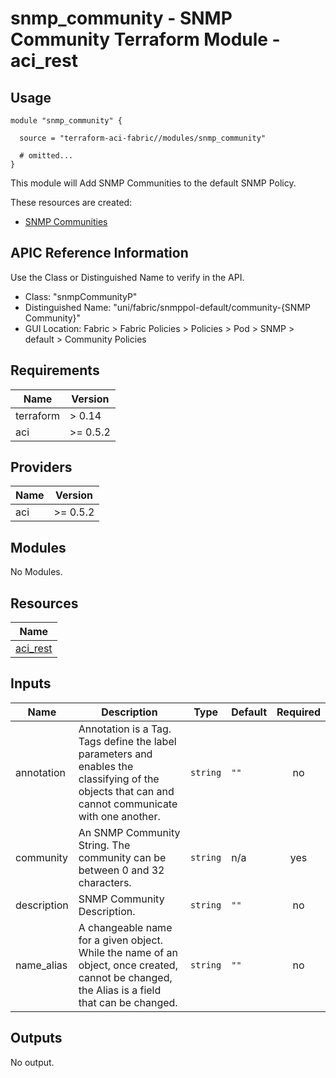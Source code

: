 # snmp_community - SNMP Community Terraform Module - aci_rest

## Usage

```hcl
module "snmp_community" {

  source = "terraform-aci-fabric//modules/snmp_community"

  # omitted...
}
```

This module will Add SNMP Communities to the default SNMP Policy.

These resources are created:

* [SNMP Communities](https://registry.terraform.io/providers/CiscoDevNet/aci/latest/docs/resources/rest)

## APIC Reference Information

Use the Class or Distinguished Name to verify in the API.

* Class: "snmpCommunityP"
* Distinguished Name: "uni/fabric/snmppol-default/community-{SNMP Community}"
* GUI Location: Fabric > Fabric Policies > Policies > Pod > SNMP > default > Community Policies

<!-- BEGINNING OF PRE-COMMIT-TERRAFORM DOCS HOOK -->
## Requirements

| Name | Version |
|------|---------|
| terraform | > 0.14 |
| aci | >= 0.5.2 |

## Providers

| Name | Version |
|------|---------|
| aci | >= 0.5.2 |

## Modules

No Modules.

## Resources

| Name |
|------|
| [aci_rest](https://registry.terraform.io/providers/ciscodevnet/aci/0.5.2/docs/resources/rest) |

## Inputs

| Name | Description | Type | Default | Required |
|------|-------------|------|---------|:--------:|
| annotation | Annotation is a Tag.  Tags define the label parameters and enables the classifying of the objects that can and cannot communicate with one another. | `string` | `""` | no |
| community | An SNMP Community String.  The community can be between 0 and 32 characters. | `string` | n/a | yes |
| description | SNMP Community Description. | `string` | `""` | no |
| name\_alias | A changeable name for a given object. While the name of an object, once created, cannot be changed, the Alias is a field that can be changed. | `string` | `""` | no |

## Outputs

No output.
<!-- END OF PRE-COMMIT-TERRAFORM DOCS HOOK -->
